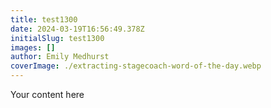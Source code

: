 ```yaml
---
title: test1300
date: 2024-03-19T16:56:49.378Z
initialSlug: test1300
images: []
author: Emily Medhurst
coverImage: ./extracting-stagecoach-word-of-the-day.webp
---
```

Your content here
